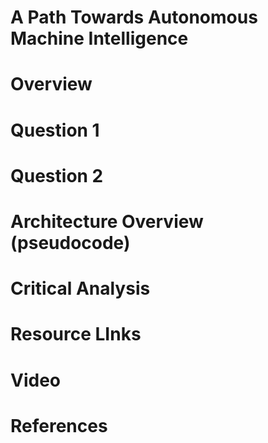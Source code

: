 # A Path Towards Autonomous Machine Intelligence

# Overview

# Question 1

# Question 2

# Architecture Overview (pseudocode)

# Critical Analysis

# Resource LInks

# Video

# References
